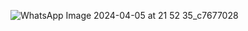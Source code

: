 ![WhatsApp Image 2024-04-05 at 21 52 35_c7677028](https://github.com/AnkitPorwal04/LeetCode/assets/96345105/cf07c30a-ce4c-4b65-b5e5-cc7ee1388496)
